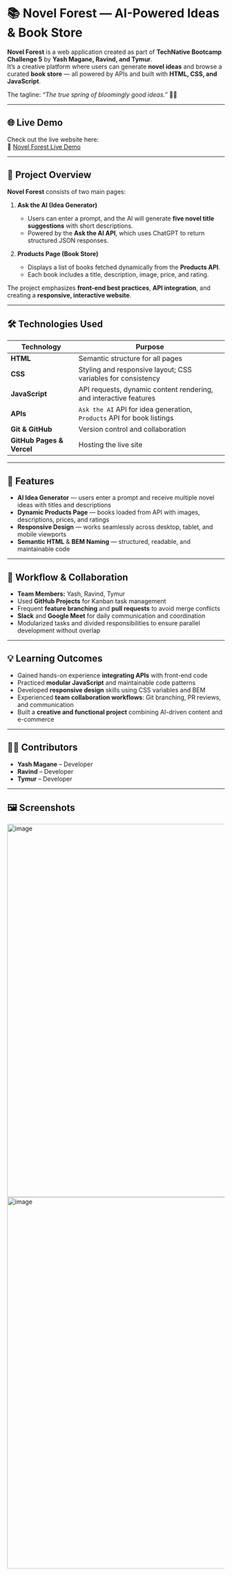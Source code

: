 # 📚 Novel Forest — AI-Powered Ideas & Book Store

**Novel Forest** is a web application created as part of **TechNative Bootcamp Challenge 5** by **Yash Magane, Ravind, and Tymur**.  
It’s a creative platform where users can generate **novel ideas** and browse a curated **book store** — all powered by APIs and built with **HTML, CSS, and JavaScript**.

The tagline: *“The true spring of bloomingly good ideas.”* 🌱✨

---

## 🌐 Live Demo

Check out the live website here:  
🔗 [Novel Forest Live Demo](https://technative-academy.github.io/novel-forest/)

---

## 🧩 Project Overview

**Novel Forest** consists of two main pages:  

1. **Ask the AI (Idea Generator)**  
   - Users can enter a prompt, and the AI will generate **five novel title suggestions** with short descriptions.  
   - Powered by the **Ask the AI API**, which uses ChatGPT to return structured JSON responses.  

2. **Products Page (Book Store)**  
   - Displays a list of books fetched dynamically from the **Products API**.  
   - Each book includes a title, description, image, price, and rating.  

The project emphasizes **front-end best practices**, **API integration**, and creating a **responsive, interactive website**.

---

## 🛠️ Technologies Used

| Technology | Purpose |
|------------|---------|
| **HTML** | Semantic structure for all pages |
| **CSS** | Styling and responsive layout; CSS variables for consistency |
| **JavaScript** | API requests, dynamic content rendering, and interactive features |
| **APIs** | `Ask the AI` API for idea generation, `Products` API for book listings |
| **Git & GitHub** | Version control and collaboration |
| **GitHub Pages & Vercel** | Hosting the live site |

---

## 🎯 Features

- **AI Idea Generator** — users enter a prompt and receive multiple novel ideas with titles and descriptions  
- **Dynamic Products Page** — books loaded from API with images, descriptions, prices, and ratings  
- **Responsive Design** — works seamlessly across desktop, tablet, and mobile viewports   
- **Semantic HTML** & **BEM Naming** — structured, readable, and maintainable code

---

## 🔧 Workflow & Collaboration

- **Team Members:** Yash, Ravind, Tymur  
- Used **GitHub Projects** for Kanban task management  
- Frequent **feature branching** and **pull requests** to avoid merge conflicts  
- **Slack** and **Google Meet** for daily communication and coordination  
- Modularized tasks and divided responsibilities to ensure parallel development without overlap

---

## 💡 Learning Outcomes

- Gained hands-on experience **integrating APIs** with front-end code  
- Practiced **modular JavaScript** and maintainable code patterns  
- Developed **responsive design** skills using CSS variables and BEM  
- Experienced **team collaboration workflows**: Git branching, PR reviews, and communication  
- Built a **creative and functional project** combining AI-driven content and e-commerce  

---

## 🧑‍💻 Contributors

- **Yash Magane** – Developer  
- **Ravind** – Developer  
- **Tymur** – Developer  

---

## 🖼️ Screenshots
<img width="678" height="865" alt="image" src="https://github.com/user-attachments/assets/65ac9812-792a-4611-a6ac-f6b8864adc64" />
<img width="648" height="861" alt="image" src="https://github.com/user-attachments/assets/56620a30-7325-4b6b-a001-73306154522b" />

